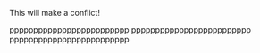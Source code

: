 This will make a conflict!


ppppppppppppppppppppppppp
ppppppppppppppppppppppppp
ppppppppppppppppppppppppp
